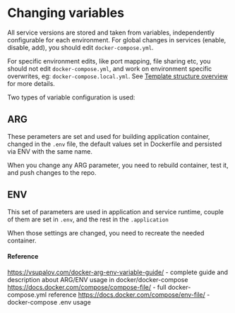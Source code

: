 # Changing variables

All service versions are stored and taken from variables, independently configurable for each environment.
For global changes in services (enable, disable, add), you should edit `docker-compose.yml`.

For specific environment edits, like port mapping, file sharing etc, you should not edit `docker-compose.yml`, and 
work on environment specific overwrites, eg: `docker-compose.local.yml`.
See [Template structure overview](/docker/02-structure-overview.md) for more details.

Two types of variable configuration is used:

## ARG

These perameters are set and used for building application container, changed in the `.env` file, the default values set in Dockerfile and persisted via ENV with the same name.

When you change any ARG parameter, you need to rebuild container, test it, and push changes to the repo.

## ENV

This set of parameters are used in application and service runtime, couple of them are set in `.env`, and the rest in the `.application`

When those settings are changed, you need to recreate the needed container.

#### Reference

<https://vsupalov.com/docker-arg-env-variable-guide/> - complete guide and description about ARG/ENV usage in docker/docker-compose
<https://docs.docker.com/compose/compose-file/> - full docker-compose.yml reference
<https://docs.docker.com/compose/env-file/> - docker-compose .env usage

